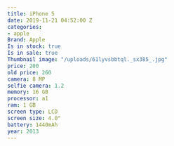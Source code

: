 ```yaml
---
title: iPhone 5
date: 2019-11-21 04:52:00 Z
categories:
- apple
Brand: Apple
Is in stock: true
Is in sale: true
Thumbnail image: "/uploads/61lyvsbbtql._sx385_.jpg"
price: 200
old price: 260
camera: 8 MP
selfie camera: 1.2
memory: 16 GB
processor: a1
ram: 1 GB
screen type: LCD
screen size: 4.0"
battery: 1440mAh
year: 2013
---
```


